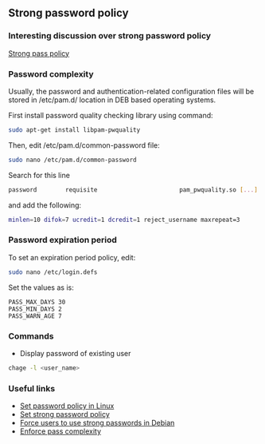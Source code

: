 ## Strong password policy
### Interesting discussion over strong password policy
[Strong pass policy](https://security.stackexchange.com/questions/139702/does-preventing-consecutive-characters-in-a-password-actually-increase-security)

### Password complexity
Usually, the password and authentication-related configuration files will be stored in /etc/pam.d/ location in DEB based operating systems.

First install password quality checking library using command:
```bash
sudo apt-get install libpam-pwquality
```

Then, edit /etc/pam.d/common-password file:
```bash
sudo nano /etc/pam.d/common-password
```

Search for this line
```bash
password        requisite                       pam_pwquality.so [...]
```
and add the following:
```bash
minlen=10 difok=7 ucredit=1 dcredit=1 reject_username maxrepeat=3
```

### Password expiration period

To set an expiration period policy, edit:
```bash
sudo nano /etc/login.defs
```

Set the values as is:
```
PASS_MAX_DAYS 30
PASS_MIN_DAYS 2
PASS_WARN_AGE 7
```

### Commands
- Display password of existing user
```bash
chage -l <user_name>
```

### Useful links
- [Set password policy in Linux](https://ostechnix.com/how-to-set-password-policies-in-linux/)
- [Set strong password policy](https://computingforgeeks.com/enforce-strong-user-password-policy-ubuntu-debian/)
- [Force users to use strong passwords in Debian](https://ostechnix.com/force-users-use-strong-passwords-debian-ubuntu/)
- [Enforce pass complexity](https://www.networkworld.com/article/2726217/how-to-enforce-password-complexity-on-linux.html)

